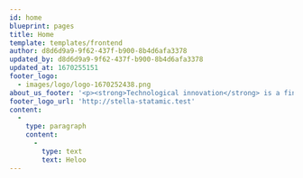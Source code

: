 ```yaml
---
id: home
blueprint: pages
title: Home
template: templates/frontend
author: d8d6d9a9-9f62-437f-b900-8b4d6afa3378
updated_by: d8d6d9a9-9f62-437f-b900-8b4d6afa3378
updated_at: 1670255151
footer_logo:
  - images/logo/logo-1670252438.png
about_us_footer: '<p><strong>Technological innovation</strong> is a fine balance between pragmatism and vision. Pragmatically Stella uses state-of-the-art and proven storage technology combined with system design expert competence, a basis for clever new tailor-made solutions. Our visionary nature however pushes us to continuously keep our eye out for and vet new solutions for seamless integration into our portfolio.</p>'
footer_logo_url: 'http://stella-statamic.test'
content:
  -
    type: paragraph
    content:
      -
        type: text
        text: Heloo
---
```

